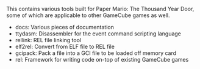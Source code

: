 This contains various tools built for Paper Mario: The Thousand Year Door, some of which are applicable to other GameCube games as well.
  * docs: Various pieces of documentation
  * ttydasm: Disassembler for the event command scripting language
  * rellink: REL file linking tool
  * elf2rel: Convert from ELF file to REL file
  * gcipack: Pack a file into a GCI file to be loaded off memory card
  * rel: Framework for writing code on-top of existing GameCube games